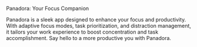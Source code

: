 Panadora: Your Focus Companion

Panadora is a sleek app designed to enhance your focus and productivity.
With adaptive focus modes, task prioritization, and distraction management, 
it tailors your work experience to boost concentration and task accomplishment.
Say hello to a more productive you with Panadora.
